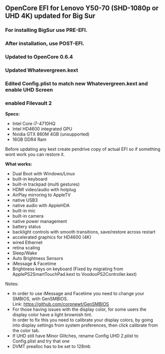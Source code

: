 ## OpenCore EFI for Lenovo Y50-70 (SHD-1080p or UHD 4K) updated for Big Sur

### For installing BigSur use PRE-EFI.
### After installation, use POST-EFI.



### Updated to OpenCore 0.6.4
### Updated Whatevergreen.kext
### Edited Config.plist to match new Whatevergreen.kext and enable UHD Screen
### enabled Filevault 2

**Specs:**
  - Intel Core i7-4710HQ
  - Intel HD4600 integrated GPU
  - Nvidia GTX 860M 4GB (unsupported)
  - 16GB DDR4 Ram  
 
 Before updating any kext create pendrive copy of actual EFI so if something wont
 work you can restore it.
 
 **What works:**
 
 - Dual Boot with Windows/Linux
 - built-in keyboard
 - built-in trackpad (multi gestures)
 - HDMI video/audio with hotplug
 - AirPlay mirroring to AppleTV
 - native USB3
 - native audio with AppleHDA
 - built-in mic
 - built-in camera
 - native power management
 - battery status
 - backlight controls with smooth transitions, save/restore across restart
 - accelerated graphics for HD4600 (4K)
 - wired Ethernet
 - retina scaling
 - Sleep/Wake
 - Auto Brightness Sensors
 - iMessage & Facetime
 - Brightness keys on keyboard (Fixed by migrating from ApplePS2SmartTouchPad.kext to VoodooPS2Controller.kext)
 
 
 


Notes: 
- In order to use iMessage and Facetime you need to change your SMBIOS, with GenSMBIOS.<br>
Link: https://github.com/corpnewt/GenSMBIOS <br>
- For those having issues with the display color, for some users the display color have a light brownish tint. <br>
In order to fix this you need to calibrate your display colors, by going into display settings from system preferences, then click calibrate from the color tab.
- If UHD still have Minor Glitches, rename Config UHD 2.plist to Config.plist and try that one
- DVMT prealloc has to be set to 128mb

